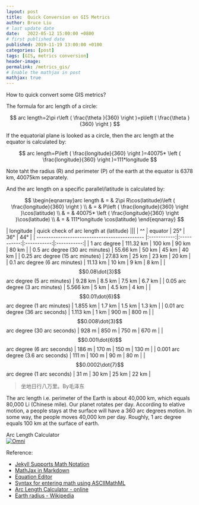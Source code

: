 ```yaml
---
layout: post
title:  Quick Conversion on GIS Metrics
author: Bruce Liu
# last update date
date:   2022-05-12 15:00:00 +0800
# first published date
published: 2019-11-19 13:00:00 +0100 
categories: [post]
tags: [GIS, metrics conversion]
header-image: 
permalink: /metrics_gis/
# Enable the mathjax in post
mathjax: true
---
```

How to quick convert some GIS metrics?
<!--the above is the excerpt-->
<!--more-->
<!--the following is the text-->

The formula for arc length of a circle:

$$
arc length=2\pi r\left ( \frac{\theta }{360} \right )=p\left ( \frac{\theta }{360} \right )
$$

If the equatorial plane is looked as a circle, then the arc length at the equator is calculated by:

$$
arc length=P\left ( \frac{longitude}{360} \right )=40075* \left ( \frac{longitude}{360} \right )=111*longitude
$$

Note taht the radius (R) and perimeter (P) of the earth at the equator is 6378 km, 40075km separately.

And the arc length on a specific parallel/latitude is calculated by:

$$
\begin{eqnarray}arc length & = & 2\pi R\cos(latitude)\left ( \frac{longitude}{360} \right ) 
\\ & = & P\left ( \frac{longitude}{360} \right )\cos(latitude) 
\\ & = & 40075* \left ( \frac{longitude}{360} \right )\cos(latitude)
\\ & = & 111*longitude \cos(latitude) \end{eqnarray}
$$

| longitude                   					| quick check of arc length at (latitude)   |||
| ^^                     						| equator  	  |  25°		| 36° 	      | 44° 	    |
| --------------------------------------------- |:-----------:|:-----------:|:-----------:|:-----------:|
| 1 arc degree                                  | 111.32 km   | 100 km      | 90 km       | 80 km       |
| 0.5 arc degree (30 arc minutes)               | 55.66 km    | 50 km       | 45 km       | 40 km       |
| 0.25 arc degree (15 arc minutes)              | 27.83 km    | 25 km 		| 23 km       | 20 km       |
| 0.1 arc degree (6 arc minutes)                | 11.13 km    | 10 km       | 9 km        | 8 km        |
| $$0.08\dot{3}$$ arc degree (5 arc minutes)    | 9.28 km     | 8.5 km      | 7.5 km      | 6.7 km      |
| 0.05 arc degree (3 arc minutes)               | 5.566 km	  |	5 km		| 4.5 km	  | 4 km	    |
| $$0.01\dot{6}$$ arc degree (1 arc minutes) 	| 1.855 km	  | 1.7 km      | 1.5 km      | 1.3 km      |
| 0.01 arc degree (36 arc seconds)              | 1.113 km	  |	1 km		| 900 m		  | 800 m		|
| $$0.008\dot{3}$$ arc degree (30 arc seconds)  | 928 m		  |	850 m		| 750 m	      | 670 m	    |
| $$0.001\dot{6}$$ arc degree (6 arc seconds) 	| 186 m		  | 170 m       | 150 m       | 130 m       |
| 0.001 arc degree (3.6 arc seconds)            | 111 m 	  | 100 m       | 90 m        | 80 m        |
| $$0.0002\dot{7}$$ arc degree (1 arc seconds) 	| 31 m	      | 30 km       | 25 km       | 22 km       |

>坐地日行八万里。By毛泽东

The arc length i.e. perimeter of the Earth is about 40,000 km, which equals 80,000 Li (Chinese mile). Our planet rotates per day. According to elative motion, a people stays at the surface will have a 360 arc degrees motion. In some way, the people moves 40,000 km per day. Roughly, 1 arc degree equals 100 km at the surface of earth.  

<div class="omni-calculator" data-calculator="math/arc-length" data-width="300" data-config='{}' data-currency="EUR" data-show-row-controls="false" data-version="3" data-t="1592598747186">
  <div class="omni-calculator-header">Arc Length Calculator</div>
  <div class="omni-calculator-footer">
    <a href="https://www.omnicalculator.com/math/arc-length" target="_blank"><img alt="Omni" class="omni-calculator-logo" src="https://cdn.omnicalculator.com/embed/omni-calculator-logo-long.svg" /></a>
  </div>
</div>
<script async src="https://cdn.omnicalculator.com/sdk.js"></script>

Reference:
- [Jekyll Supports Math Notation](https://www.katarinahoeger.com/2017/12/08/jekyll-supports-math)
- [MathJax in Markdown](https://hiltmon.com/blog/2017/01/28/mathjax-in-markdown/)
- [Equation Editor](https://www.codecogs.com/latex/eqneditor.php)
- [Syntax for entering math using ASCIIMathML](https://www.intmath.com/help/send-math-email-syntax.php)
- [Arc Length Calculator - online ](https://www.omnicalculator.com/math/arc-length)
- [Earth radius - Wikipedia](https://en.wikipedia.org/wiki/Earth_radius)